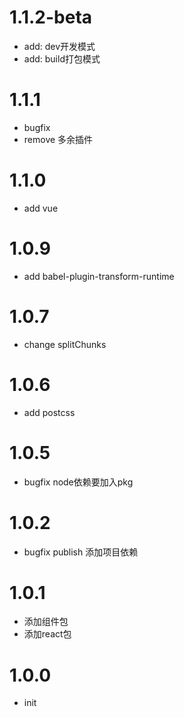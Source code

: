 # 1.1.2-beta
- add: dev开发模式
- add: build打包模式

# 1.1.1
- bugfix
- remove 多余插件

# 1.1.0
- add vue

# 1.0.9
- add babel-plugin-transform-runtime

# 1.0.7
- change splitChunks

# 1.0.6
- add postcss

# 1.0.5
- bugfix node依赖要加入pkg

# 1.0.2
- bugfix publish 添加项目依赖

# 1.0.1
- 添加组件包
- 添加react包

# 1.0.0
- init